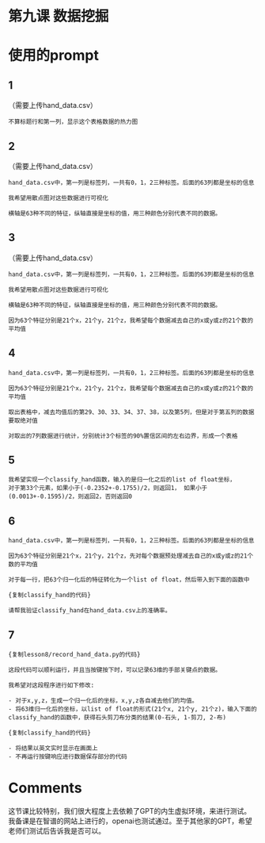 # 第九课 数据挖掘

# 使用的prompt

## 1

（需要上传hand_data.csv）

```
不算标题行和第一列，显示这个表格数据的热力图
```

## 2

（需要上传hand_data.csv）

```
hand_data.csv中，第一列是标签列，一共有0，1，2三种标签。后面的63列都是坐标的信息

我希望用散点图对这些数据进行可视化

横轴是63种不同的特征，纵轴直接是坐标的值，用三种颜色分别代表不同的数据。
```

## 3

（需要上传hand_data.csv）

```
hand_data.csv中，第一列是标签列，一共有0，1，2三种标签。后面的63列都是坐标的信息

我希望用散点图对这些数据进行可视化

横轴是63种不同的特征，纵轴直接是坐标的值，用三种颜色分别代表不同的数据。

因为63个特征分别是21个x，21个y，21个z，我希望每个数据减去自己的x或y或z的21个数的平均值
```

## 4

```
hand_data.csv中，第一列是标签列，一共有0，1，2三种标签。后面的63列都是坐标的信息

因为63个特征分别是21个x，21个y，21个z，我希望每个数据减去自己的x或y或z的21个数的平均值

取出表格中，减去均值后的第29、30、33、34、37、38，以及第5列，但是对于第五列的数据要取绝对值

对取出的7列数据进行统计，分别统计3个标签的90%置信区间的左右边界，形成一个表格
```

## 5

```
我希望实现一个classify_hand函数，输入的是归一化之后的list of float坐标，
对于第33个元素，如果小于(-0.2352+-0.1755)/2，则返回1， 如果小于(0.0013+-0.1595)/2，则返回2，否则返回0
```

## 6

```
hand_data.csv中，第一列是标签列，一共有0，1，2三种标签。后面的63列都是坐标的信息

因为63个特征分别是21个x，21个y，21个z，先对每个数据预处理减去自己的x或y或z的21个数的平均值

对于每一行，把63个归一化后的特征转化为一个list of float，然后带入到下面的函数中

{复制classify_hand的代码}

请帮我验证classify_hand在hand_data.csv上的准确率。
```

## 7

```
{复制lesson8/record_hand_data.py的代码}

这段代码可以顺利运行，并且当按键按下时，可以记录63维的手部关键点的数据。

我希望对这段程序进行如下修改:

- 对于x,y,z，生成一个归一化后的坐标，x,y,z各自减去他们的均值。
- 将63维归一化后的坐标，以list of float的形式(21个x, 21个y, 21个z)，输入下面的classify_hand的函数中，获得石头剪刀布分类的结果(0-石头, 1-剪刀, 2-布)

{复制classify_hand的代码}

- 将结果以英文实时显示在画面上
- 不再运行按键响应进行数据保存部分的代码
```

# Comments

这节课比较特别，我们很大程度上去依赖了GPT的内生虚拟环境，来进行测试。我备课是在智谱的网站上进行的，openai也测试通过。至于其他家的GPT，希望老师们测试后告诉我是否可以。